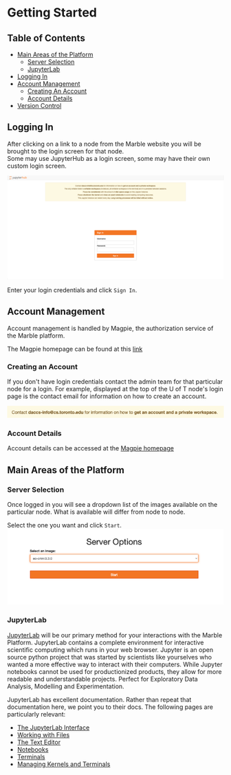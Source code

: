 # Getting Started

## Table of Contents
- [Main Areas of the Platform](#main-areas)
  - [Server Selection](#server-selection)
  - [JupyterLab](#jupyterlab)
- [Logging In](#logging-in)
- [Account Management](#account-management)
  - [Creating An Account](#creating-account)
  - [Account Details](#account-details)
- [Version Control](https://github.com/DACCS-Climate/marble-tutorials/blob/alex-tutorials/tutorials/marble/version-control.md#version-control)



## <a id="logging-in"></a>Logging In

After clicking on a link to a node from the Marble website you will be brought to the login screen for that node.  
Some may use JupyterHub as a login screen, some may have their own custom login screen.  

![U of T Node Login Screen](images/getting-started/login-screen.png)

Enter your login credentials and click `Sign In`.  

## <a id="account-management"></a>Account Management
Account management is handled by Magpie, the authorization service of the Marble platform.

The Magpie homepage can be found at this [link](https://daccs.cs.toronto.edu/magpie/)

### <a id="creating-account"></a>Creating an Account
If you don't have login credentials contact the admin team for that particular node for a 
login.  For example, displayed at the top of the U of T node's login page is the contact email for information on how to create an account.

![U of T Node Info Email](images/getting-started/uoft-info-contact.png)

### <a id="account-details"></a>Account Details
Account details can be accessed at the [Magpie homepage](https://daccs.cs.toronto.edu/magpie/)


## <a id="main-areas"></a>Main Areas of the Platform
### <a id="server-selection"></a>Server Selection
Once logged in you will see a dropdown list of the images available on the particular node. What is available will differ from node to node.

Select the one you want and click `Start`.
![Starting Server List Screen](images/getting-started/starting-server-list-screen.png)


### <a id="jupyterlab"></a>JupyterLab
[JupyterLab](https://jupyterlab.readthedocs.io) will be our primary method for your 
interactions with the Marble Platform. JupyterLab contains a complete environment for
interactive scientific computing which runs in your web browser. Jupyter is an
open source python project that was started by scientists like yourselves who
wanted a more effective way to interact with their computers. While Jupyter notebooks cannot 
be used for productionized products, they allow for more readable and understandable projects.
Perfect for Exploratory Data Analysis, Modelling and Experimentation. 

JupyterLab has excellent documentation. Rather than repeat that documentation
here, we point you to their docs. The following pages are particularly relevant:

- [The JupyterLab Interface](https://jupyterlab.readthedocs.io/en/stable/user/interface.html)
- [Working with Files](https://jupyterlab.readthedocs.io/en/stable/user/files.html)
- [The Text Editor](https://jupyterlab.readthedocs.io/en/stable/user/file_editor.html)
- [Notebooks](https://jupyterlab.readthedocs.io/en/stable/user/notebook.html)
- [Terminals](https://jupyterlab.readthedocs.io/en/stable/user/terminal.html)
- [Managing Kernels and Terminals](https://jupyterlab.readthedocs.io/en/stable/user/running.html)





